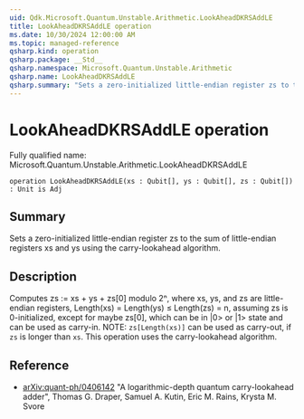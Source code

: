 ```yaml
---
uid: Qdk.Microsoft.Quantum.Unstable.Arithmetic.LookAheadDKRSAddLE
title: LookAheadDKRSAddLE operation
ms.date: 10/30/2024 12:00:00 AM
ms.topic: managed-reference
qsharp.kind: operation
qsharp.package: __Std__
qsharp.namespace: Microsoft.Quantum.Unstable.Arithmetic
qsharp.name: LookAheadDKRSAddLE
qsharp.summary: "Sets a zero-initialized little-endian register zs to the sum of little-endian registers xs and ys using the carry-lookahead algorithm."
---
```


# LookAheadDKRSAddLE operation

Fully qualified name: Microsoft.Quantum.Unstable.Arithmetic.LookAheadDKRSAddLE

```qsharp
operation LookAheadDKRSAddLE(xs : Qubit[], ys : Qubit[], zs : Qubit[]) : Unit is Adj
```

## Summary
Sets a zero-initialized little-endian register zs to the sum of
little-endian registers xs and ys using the carry-lookahead algorithm.

## Description
Computes zs := xs + ys + zs[0] modulo 2ⁿ, where xs, ys, and zs are
little-endian registers, Length(xs) = Length(ys) ≤ Length(zs) = n,
assuming zs is 0-initialized, except for maybe zs[0], which can be
in |0> or |1> state and can be used as carry-in.
NOTE: `zs[Length(xs)]` can be used as carry-out, if `zs` is longer than `xs`.
This operation uses the carry-lookahead algorithm.

## Reference
- [arXiv:quant-ph/0406142](https://arxiv.org/abs/quant-ph/0406142)
  "A logarithmic-depth quantum carry-lookahead adder",
  Thomas G. Draper, Samuel A. Kutin, Eric M. Rains, Krysta M. Svore
